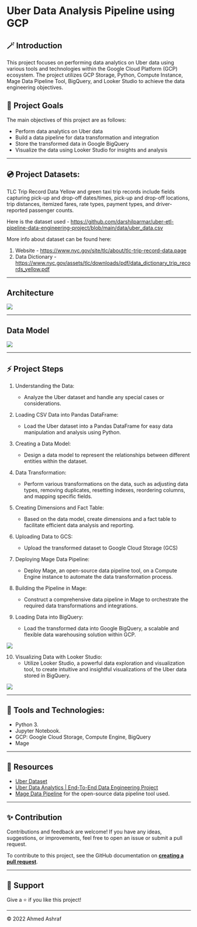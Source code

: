 # Uber Data Analysis Pipeline using GCP


## 🪄 Introduction

This project focuses on performing data analytics on Uber data using various tools and technologies within the Google Cloud Platform (GCP) ecosystem. The project utilizes GCP Storage, Python, Compute Instance, Mage Data Pipeline Tool, BigQuery, and Looker Studio to achieve the data engineering objectives.

## 👏 Project Goals

The main objectives of this project are as follows:

- Perform data analytics on Uber data
- Build a data pipeline for data transformation and integration
- Store the transformed data in Google BigQuery
- Visualize the data using Looker Studio for insights and analysis

---

## 💿 Project Datasets:

TLC Trip Record Data
Yellow and green taxi trip records include fields capturing pick-up and drop-off dates/times, pick-up and drop-off locations, trip distances, itemized fares, rate types, payment types, and driver-reported passenger counts. 

Here is the dataset used - https://github.com/darshilparmar/uber-etl-pipeline-data-engineering-project/blob/main/data/uber_data.csv

More info about dataset can be found here:
1. Website - https://www.nyc.gov/site/tlc/about/tlc-trip-record-data.page
2. Data Dictionary - https://www.nyc.gov/assets/tlc/downloads/pdf/data_dictionary_trip_records_yellow.pdf

---

## Architecture 
<img src="/imgs/architecture.jpg">

---

## Data Model
<img src="/imgs/DataModel.png">

---
## ⚡ Project Steps

1. Understanding the Data:
   - Analyze the Uber dataset and handle any special cases or considerations.

2. Loading CSV Data into Pandas DataFrame:
   - Load the Uber dataset into a Pandas DataFrame for easy data manipulation and analysis using Python.

3. Creating a Data Model:
   - Design a data model to represent the relationships between different entities within the dataset.

4. Data Transformation:
   - Perform various transformations on the data, such as adjusting data types, removing duplicates, resetting indexes, reordering columns, and mapping specific fields.

5. Creating Dimensions and Fact Table:
   - Based on the data model, create dimensions and a fact table to facilitate efficient data analysis and reporting.

6. Uploading Data to GCS:
   - Upload the transformed dataset to Google Cloud Storage (GCS)

7. Deploying Mage Data Pipeline:
   - Deploy Mage, an open-source data pipeline tool, on a Compute Engine instance to automate the data transformation process.

8. Building the Pipeline in Mage:
   - Construct a comprehensive data pipeline in Mage to orchestrate the required data transformations and integrations.

9. Loading Data into BigQuery:
   - Load the transformed data into Google BigQuery, a scalable and flexible data warehousing solution within GCP.
<img src="/imgs/BQ.png">

10. Visualizing Data with Looker Studio:
    - Utilize Looker Studio, a powerful data exploration and visualization tool, to create intuitive and insightful visualizations of the Uber data stored in BigQuery.
<img src="/imgs/Dashboard.png">

---

## 🔧 Tools and Technologies:
- Python 3.
- Jupyter Notebook.
- GCP: Google Cloud Storage, Compute Engine, BigQuery
- Mage 

----

## 📜 Resources
* [Uber Dataset](https://www.nyc.gov/site/tlc/about/tlc-trip-record-data.page)
* [Uber Data Analytics | End-To-End Data Engineering Project](https://www.youtube.com/watch?v=WpQECq5Hx9g)
* [Mage Data Pipeline](link-to-mage) for the open-source data pipeline tool used.

---
## ✨ Contribution

Contributions and feedback are welcome! If you have any ideas, suggestions, or improvements, feel free to open an issue or submit a pull request.


To contribute to this project, see the GitHub documentation on **[creating a pull request](https://help.github.com/en/github/collaborating-with-issues-and-pull-requests/creating-a-pull-request)**.

---

## 👏 Support

Give a ⭐️ if you like this project!
___________________________________

<p>&copy; 2022 Ahmed Ashraf</p>
